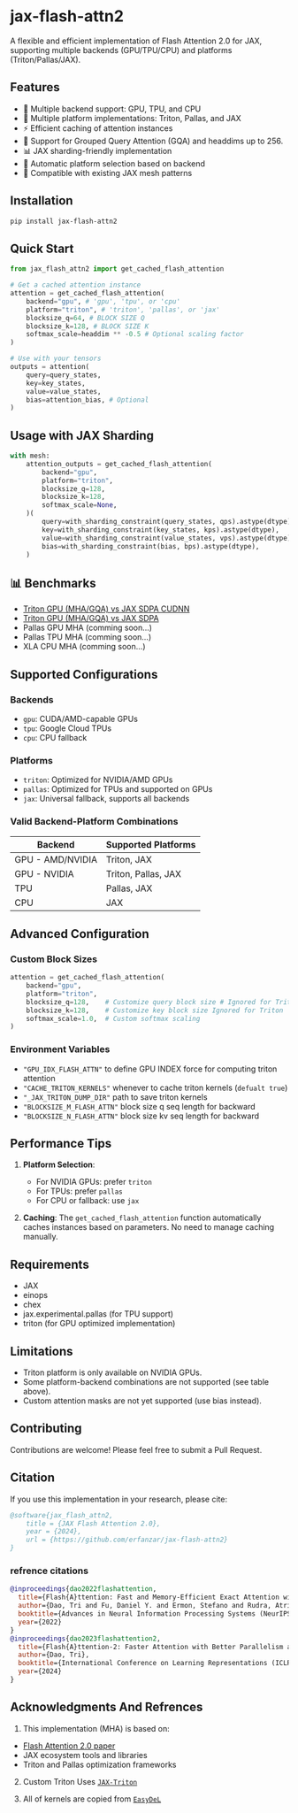 # jax-flash-attn2

A flexible and efficient implementation of Flash Attention 2.0 for JAX, supporting multiple backends (GPU/TPU/CPU) and platforms (Triton/Pallas/JAX).

## Features

- 🚀 Multiple backend support: GPU, TPU, and CPU
- 🔧 Multiple platform implementations: Triton, Pallas, and JAX
- ⚡ Efficient caching of attention instances
- 🔄 Support for Grouped Query Attention (GQA) and headdims up to 256.
- 📊 JAX sharding-friendly implementation
- 🎯 Automatic platform selection based on backend
- 🧩 Compatible with existing JAX mesh patterns


## Installation

```bash
pip install jax-flash-attn2
```

## Quick Start

```python
from jax_flash_attn2 import get_cached_flash_attention

# Get a cached attention instance
attention = get_cached_flash_attention(
	backend="gpu", # 'gpu', 'tpu', or 'cpu'
	platform="triton", # 'triton', 'pallas', or 'jax'
	blocksize_q=64, # BLOCK SIZE Q
	blocksize_k=128, # BLOCK SIZE K
	softmax_scale=headdim ** -0.5 # Optional scaling factor
)

# Use with your tensors
outputs = attention(
	query=query_states,
	key=key_states,
	value=value_states,
	bias=attention_bias, # Optional
)
```

## Usage with JAX Sharding

```python
with mesh:
	attention_outputs = get_cached_flash_attention(
		backend="gpu",
		platform="triton",
		blocksize_q=128,
		blocksize_k=128,
		softmax_scale=None,
	)(
		query=with_sharding_constraint(query_states, qps).astype(dtype),
		key=with_sharding_constraint(key_states, kps).astype(dtype),
		value=with_sharding_constraint(value_states, vps).astype(dtype),
		bias=with_sharding_constraint(bias, bps).astype(dtype),
	)
```
## 📊 Benchmarks

- [Triton GPU (MHA/GQA) vs JAX SDPA CUDNN](https://github.com/erfanzar/jax-flash-attn2/tree/main/benchmarks/triton-vs-jax-sdpa-cudnn)
- [Triton GPU (MHA/GQA) vs JAX SDPA](https://github.com/erfanzar/jax-flash-attn2/tree/main/benchmarks/triton-vs-jax-sdpa)
- Pallas GPU MHA (comming soon...)
- Pallas TPU MHA (comming soon...)
- XLA CPU MHA (comming soon...)
## Supported Configurations

### Backends
- `gpu`: CUDA/AMD-capable GPUs
- `tpu`: Google Cloud TPUs
- `cpu`: CPU fallback

### Platforms
- `triton`: Optimized for NVIDIA/AMD GPUs
- `pallas`: Optimized for TPUs and supported on GPUs
- `jax`: Universal fallback, supports all backends

### Valid Backend-Platform Combinations

| Backend          | Supported Platforms |
| ---------------- | ------------------- |
| GPU - AMD/NVIDIA | Triton, JAX         |
| GPU - NVIDIA     | Triton, Pallas, JAX |
| TPU              | Pallas, JAX         |
| CPU              | JAX                 |

## Advanced Configuration

### Custom Block Sizes

```python
attention = get_cached_flash_attention(
    backend="gpu",
    platform="triton",
    blocksize_q=128,    # Customize query block size # Ignored for Triton
    blocksize_k=128,    # Customize key block size Ignored for Triton
    softmax_scale=1.0,  # Custom softmax scaling
)
```

### Environment Variables

- `"GPU_IDX_FLASH_ATTN"` to define GPU INDEX force for computing triton attention
- `"CACHE_TRITON_KERNELS"` whenever to cache triton kernels (`defualt true`)
- `"_JAX_TRITON_DUMP_DIR"` path to save triton kernels
- `"BLOCKSIZE_M_FLASH_ATTN"` block size q seq length for backward
- `"BLOCKSIZE_N_FLASH_ATTN"` block size kv seq length for backward

## Performance Tips
 
1. **Platform Selection**:
   - For NVIDIA GPUs: prefer `triton`
   - For TPUs: prefer `pallas`
   - For CPU or fallback: use `jax`

2. **Caching**: The `get_cached_flash_attention` function automatically caches instances based on parameters. No need to manage caching manually.

## Requirements

- JAX
- einops
- chex
- jax.experimental.pallas (for TPU support)
- triton (for GPU optimized implementation)

## Limitations

- Triton platform is only available on NVIDIA GPUs.
- Some platform-backend combinations are not supported (see table above).
- Custom attention masks are not yet supported (use bias instead).

## Contributing
Contributions are welcome! Please feel free to submit a Pull Request.
 
## Citation

If you use this implementation in your research, please cite:

```bibtex
@software{jax_flash_attn2,
    title = {JAX Flash Attention 2.0},
    year = {2024},
    url = {https://github.com/erfanzar/jax-flash-attn2}
}
```
### refrence citations

```bibtex
@inproceedings{dao2022flashattention,
  title={Flash{A}ttention: Fast and Memory-Efficient Exact Attention with {IO}-Awareness},
  author={Dao, Tri and Fu, Daniel Y. and Ermon, Stefano and Rudra, Atri and R{\'e}, Christopher},
  booktitle={Advances in Neural Information Processing Systems (NeurIPS)},
  year={2022}
}
@inproceedings{dao2023flashattention2,
  title={Flash{A}ttention-2: Faster Attention with Better Parallelism and Work Partitioning},
  author={Dao, Tri},
  booktitle={International Conference on Learning Representations (ICLR)},
  year={2024}
}
```

## Acknowledgments And Refrences

1. This implementation (MHA) is based on:
- [Flash Attention 2.0 paper](https://arxiv.org/abs/2205.14135)
- JAX ecosystem tools and libraries
- Triton and Pallas optimization frameworks

2. Custom Triton Uses [`JAX-Triton`](https://github.com/jax-ml/jax-triton/)

3. All of kernels are copied from [`EasyDeL`](https://github.com/erfanzar/Easydel)